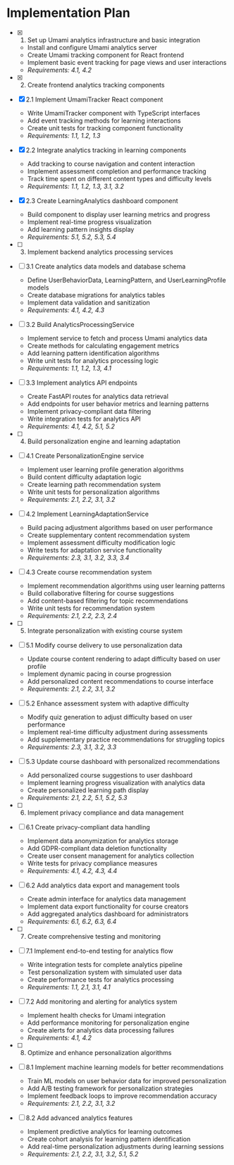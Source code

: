 # Implementation Plan

- [x] 1. Set up Umami analytics infrastructure and basic integration
  - Install and configure Umami analytics server
  - Create Umami tracking component for React frontend
  - Implement basic event tracking for page views and user interactions
  - _Requirements: 4.1, 4.2_

- [X] 2. Create frontend analytics tracking components
- [x] 2.1 Implement UmamiTracker React component
  - Write UmamiTracker component with TypeScript interfaces
  - Add event tracking methods for learning interactions
  - Create unit tests for tracking component functionality
  - _Requirements: 1.1, 1.2, 1.3_

- [x] 2.2 Integrate analytics tracking in learning components
  - Add tracking to course navigation and content interaction
  - Implement assessment completion and performance tracking
  - Track time spent on different content types and difficulty levels
  - _Requirements: 1.1, 1.2, 1.3, 3.1, 3.2_

- [x] 2.3 Create LearningAnalytics dashboard component
  - Build component to display user learning metrics and progress
  - Implement real-time progress visualization
  - Add learning pattern insights display
  - _Requirements: 5.1, 5.2, 5.3, 5.4_

- [ ] 3. Implement backend analytics processing services
- [ ] 3.1 Create analytics data models and database schema
  - Define UserBehaviorData, LearningPattern, and UserLearningProfile models
  - Create database migrations for analytics tables
  - Implement data validation and sanitization
  - _Requirements: 4.1, 4.2, 4.3_

- [ ] 3.2 Build AnalyticsProcessingService
  - Implement service to fetch and process Umami analytics data
  - Create methods for calculating engagement metrics
  - Add learning pattern identification algorithms
  - Write unit tests for analytics processing logic
  - _Requirements: 1.1, 1.2, 1.3, 4.1_

- [ ] 3.3 Implement analytics API endpoints
  - Create FastAPI routes for analytics data retrieval
  - Add endpoints for user behavior metrics and learning patterns
  - Implement privacy-compliant data filtering
  - Write integration tests for analytics API
  - _Requirements: 4.1, 4.2, 5.1, 5.2_

- [ ] 4. Build personalization engine and learning adaptation
- [ ] 4.1 Create PersonalizationEngine service
  - Implement user learning profile generation algorithms
  - Build content difficulty adaptation logic
  - Create learning path recommendation system
  - Write unit tests for personalization algorithms
  - _Requirements: 2.1, 2.2, 3.1, 3.2_

- [ ] 4.2 Implement LearningAdaptationService
  - Build pacing adjustment algorithms based on user performance
  - Create supplementary content recommendation system
  - Implement assessment difficulty modification logic
  - Write tests for adaptation service functionality
  - _Requirements: 2.3, 3.1, 3.2, 3.3, 3.4_

- [ ] 4.3 Create course recommendation system
  - Implement recommendation algorithms using user learning patterns
  - Build collaborative filtering for course suggestions
  - Add content-based filtering for topic recommendations
  - Write unit tests for recommendation system
  - _Requirements: 2.1, 2.2, 2.3, 2.4_

- [ ] 5. Integrate personalization with existing course system
- [ ] 5.1 Modify course delivery to use personalization data
  - Update course content rendering to adapt difficulty based on user profile
  - Implement dynamic pacing in course progression
  - Add personalized content recommendations to course interface
  - _Requirements: 2.1, 2.2, 3.1, 3.2_

- [ ] 5.2 Enhance assessment system with adaptive difficulty
  - Modify quiz generation to adjust difficulty based on user performance
  - Implement real-time difficulty adjustment during assessments
  - Add supplementary practice recommendations for struggling topics
  - _Requirements: 2.3, 3.1, 3.2, 3.3_

- [ ] 5.3 Update course dashboard with personalized recommendations
  - Add personalized course suggestions to user dashboard
  - Implement learning progress visualization with analytics data
  - Create personalized learning path display
  - _Requirements: 2.1, 2.2, 5.1, 5.2, 5.3_

- [ ] 6. Implement privacy compliance and data management
- [ ] 6.1 Create privacy-compliant data handling
  - Implement data anonymization for analytics storage
  - Add GDPR-compliant data deletion functionality
  - Create user consent management for analytics collection
  - Write tests for privacy compliance measures
  - _Requirements: 4.1, 4.2, 4.3, 4.4_

- [ ] 6.2 Add analytics data export and management tools
  - Create admin interface for analytics data management
  - Implement data export functionality for course creators
  - Add aggregated analytics dashboard for administrators
  - _Requirements: 6.1, 6.2, 6.3, 6.4_

- [ ] 7. Create comprehensive testing and monitoring
- [ ] 7.1 Implement end-to-end testing for analytics flow
  - Write integration tests for complete analytics pipeline
  - Test personalization system with simulated user data
  - Create performance tests for analytics processing
  - _Requirements: 1.1, 2.1, 3.1, 4.1_

- [ ] 7.2 Add monitoring and alerting for analytics system
  - Implement health checks for Umami integration
  - Add performance monitoring for personalization engine
  - Create alerts for analytics data processing failures
  - _Requirements: 4.1, 4.2_

- [ ] 8. Optimize and enhance personalization algorithms
- [ ] 8.1 Implement machine learning models for better recommendations
  - Train ML models on user behavior data for improved personalization
  - Add A/B testing framework for personalization strategies
  - Implement feedback loops to improve recommendation accuracy
  - _Requirements: 2.1, 2.2, 3.1, 3.2_

- [ ] 8.2 Add advanced analytics features
  - Implement predictive analytics for learning outcomes
  - Create cohort analysis for learning pattern identification
  - Add real-time personalization adjustments during learning sessions
  - _Requirements: 2.1, 2.2, 3.1, 3.2, 5.1, 5.2_